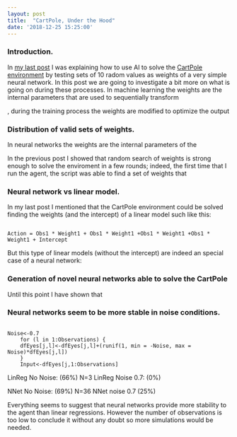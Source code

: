 ```yaml
---
layout: post
title:  "CartPole, Under the Hood"
date: '2018-12-25 15:25:00'
---
```



### Introduction.
In [my last post](https://garcia-nacho.github.io/AI-in-R/) I was explaining how to use AI to solve the [CartPole environment](https://gym.openai.com/envs/CartPole-v0/) by testing sets of 10 radom values as weights of a very simple neural network. In this post we are going to investigate a bit more on what is going on during these processes. 
In machine learning the weights are the internal parameters that are used to sequentially transform 

, during the training process the weights are modified to optimize the output


### Distribution of valid sets of weights.
In neural networks the weights are the internal parameters of the 

In the previous post I showed that random search of weights is strong enough to solve the enviroment in a few rounds; indeed, the first time that I run the agent, the script was able to find a set of weights that 


### Neural network vs linear model.
In my last post I mentioned that the CartPole environment could be solved finding the weights (and the intercept) of a linear model such like this:
<pre><code>
Action = Obs1 * Weight1 + Obs1 * Weight1 +Obs1 * Weight1 +Obs1 * Weight1 + Intercept 
</code></pre>
But this type of linear models (without the intercept) are indeed an special case of a neural network:

### Generation of novel neural networks able to solve the CartPole

Until this point I have shown that 


### Neural networks seem to be more stable in noise conditions.

<pre><code>
Noise<-0.7
    for (l in 1:Observations) {
    dfEyes[j,l]<-dfEyes[j,l]+(runif(1, min = -Noise, max = Noise)*dfEyes[j,l]) 
    }
    Input<-dfEyes[j,1:Observations]
</code></pre>

LinReg No Noise: (66%) N=3
LinReg Noise 0.7: (0%)

NNet No Noise: (69%) N=36
NNet noise 0.7 (25%)

Everything seems to suggest that neural networks provide more stability to the agent than linear regressions. However the number of observations is too low to conclude it without any doubt so more simulations would be needed.
